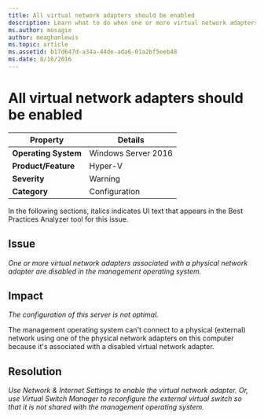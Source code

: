 ```yaml
---
title: All virtual network adapters should be enabled
description: Learn what to do when one or more virtual network adapters associated with a physical network adapter are disabled in the management operating system.
ms.author: mosagie
author: meaghanlewis
ms.topic: article
ms.assetid: b17d647d-a34a-44de-ada6-01a2bf5eeb48
ms.date: 8/16/2016
---
```

# All virtual network adapters should be enabled



|Property|Details|
|-|-|
|**Operating System**|Windows Server 2016|
|**Product/Feature**|Hyper-V|
|**Severity**|Warning|
|**Category**|Configuration|

In the following sections, italics indicates UI text that appears in the Best Practices Analyzer tool for this issue.

## Issue

*One or more virtual network adapters associated with a physical network adapter are disabled in the management operating system.*

## Impact

*The configuration of this server is not optimal.*

The management operating system can't connect to a physical (external) network using one of the physical network adapters on this computer because it's associated with a disabled virtual network adapter.

## Resolution

*Use Network &  Internet Settings to enable the virtual network adapter. Or, use Virtual Switch Manager to reconfigure the external virtual switch so that it is not shared with the management operating system.*



